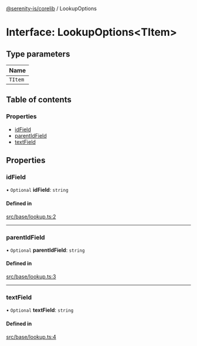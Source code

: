 [@serenity-is/corelib](../README.md) / LookupOptions

# Interface: LookupOptions\<TItem\>

## Type parameters

| Name |
| :------ |
| `TItem` |

## Table of contents

### Properties

- [idField](LookupOptions.md#idfield)
- [parentIdField](LookupOptions.md#parentidfield)
- [textField](LookupOptions.md#textfield)

## Properties

### idField

• `Optional` **idField**: `string`

#### Defined in

[src/base/lookup.ts:2](https://github.com/serenity-is/serenity/blob/master/packages/corelib/src/base/lookup.ts#L2)

___

### parentIdField

• `Optional` **parentIdField**: `string`

#### Defined in

[src/base/lookup.ts:3](https://github.com/serenity-is/serenity/blob/master/packages/corelib/src/base/lookup.ts#L3)

___

### textField

• `Optional` **textField**: `string`

#### Defined in

[src/base/lookup.ts:4](https://github.com/serenity-is/serenity/blob/master/packages/corelib/src/base/lookup.ts#L4)
